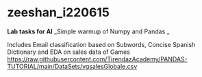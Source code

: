 # zeeshan_i220615
**Lab tasks for AI**
_Simple warmup of Numpy and Pandas _

Includes Email classification based on Subwords, Concise Spanish Dictionary and EDA on sales data of Games
https://raw.githubusercontent.com/TirendazAcademy/PANDAS-TUTORIAL/main/DataSets/vgsalesGlobale.csv 
